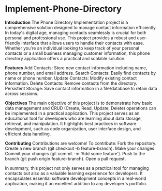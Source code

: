 # Implement-Phone-Directory
**Introduction**
The Phone Directory Implementation project is a comprehensive solution designed to manage contact information efficiently. In today's digital age, managing contacts seamlessly is crucial for both personal and professional use. This project provides a robust and user-friendly interface that allows users to handle their contacts with ease. Whether you're an individual looking to keep track of your personal contacts or a small business managing customer information, this phone directory application offers a practical and scalable solution.

**Features**
Add Contacts: Store new contact information including name, phone number, and email address.
Search Contacts: Easily find contacts by name or phone number.
Update Contacts: Modify existing contact information.
Delete Contacts: Remove contacts from the directory.
Persistent Storage: Save contact information in a file/database to retain data across sessions.

**Objectives**
The main objective of this project is to demonstrate how basic data management and CRUD (Create, Read, Update, Delete) operations can be implemented in a practical application. This project serves as an educational tool for developers who are learning about data storage, retrieval, and manipulation. It highlights best practices in software development, such as code organization, user interface design, and efficient data handling.

**Contributing**
Contributions are welcome! To contribute:
Fork the repository.
Create a new branch (git checkout -b feature-branch).
Make your changes.
Commit your changes (git commit -m 'Add some feature').
Push to the branch (git push origin feature-branch).
Open a pull request.

In summary, this project not only serves as a practical tool for managing contacts but also as a valuable learning experience for developers. It encapsulates essential software development concepts in a real-world application, making it an excellent addition to any developer's portfolio.
